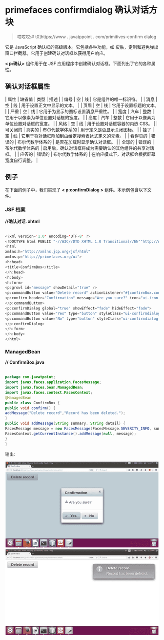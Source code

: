 # primefaces confirmdialog 确认对话方块

> 哎哎哎:# t0]https://www . javatppoint . com/primitives-confirm dialog

它是 JavaScript 确认框的高级版本。它包括各种功能，如:皮肤，定制和避免弹出窗口拦截器。它用于创建确认对话框以获得用户响应。

**< p:确认>** 组件用于在 JSF 应用程序中创建确认对话框。下面列出了它的各种属性。

## 确认对话框属性

| 属性 | 缺省值 | 类型 | 描述 |
| 编号 | 空 | 线 | 它是组件的唯一标识符。 |
| 消息 | 空 | 线 | 用于设置正文中显示的文本。 |
| 页眉 | 空 | 线 | 它用于设置标题的文本。 |
| 严重 | 空 | 线 | 它用于为显示的图标设置消息严重性。 |
| 宽度 | 汽车 | 整数 | 它用于以像素为单位设置对话框的宽度。 |
| 高度 | 汽车 | 整数 | 它用于以像素为单位设置对话框的宽度。 |
| 风格 | 空 | 线 | 用于设置对话框容器的内嵌 CSS。 |
| 可关闭的 | 真实的 | 布尔代数学体系的 | 用于定义是否显示关闭图标。 |
| 挂了 | 空 | 线 | 它用于将对话框附加到由给定搜索表达式定义的元素。 |
| 看得见的 | 错误的 | 布尔代数学体系的 | 是否在加载时显示确认对话框。 |
| 全球的 | 错误的 | 布尔代数学体系的 | 启用后，确认对话框将成为需要确认的其他组件的共享对话框。 |
| 应答的 | 错误的 | 布尔代数学体系的 | 在响应模式下，对话框会根据屏幕宽度自行调整。 |

## 例子

在下面的例子中，我们实现了 **< p:confirmDialog >** 组件。本示例包含以下文件。

### JSF 档案

**//确认对话. xhtml**

```java

<?xml version='1.0' encoding='UTF-8' ?>
<!DOCTYPE html PUBLIC "-//W3C//DTD XHTML 1.0 Transitional//EN""http://www.w3.org/TR/xhtml1/DTD/xhtml1-transitional.dtd">
<html 
xmlns:h="http://xmlns.jcp.org/jsf/html"
xmlns:p="http://primefaces.org/ui">
<h:head>
<title>ConfirmBox</title>
</h:head>
<h:body>
<h:form>
<p:growl id="message" showDetail="true" />
<p:commandButton value="Delete record" actionListener="#{confirmBox.confirm}" update="message">
<p:confirm header="Confirmation" message="Are you sure?" icon="ui-icon-alert" />
</p:commandButton>
<p:confirmDialog global="true" showEffect="fade" hideEffect="fade">
<p:commandButton value="Yes" type="button" styleClass="ui-confirmdialog-yes" icon="ui-icon-check" />
<p:commandButton value="No" type="button" styleClass="ui-confirmdialog-no" icon="ui-icon-close" />
</p:confirmDialog>
</h:form>
</h:body>
</html>

```

### ManagedBean

**// ConfirmBox.java**

```java

package com.javatpoint;
import javax.faces.application.FacesMessage;
import javax.faces.bean.ManagedBean;
import javax.faces.context.FacesContext;
@ManagedBean
public class ConfirmBox {
public void confirm() {
addMessage("Delete record","Record has been deleted.");
}
public void addMessage(String summary, String detail) {
FacesMessage message = new FacesMessage(FacesMessage.SEVERITY_INFO, summary, detail);
FacesContext.getCurrentInstance().addMessage(null, message);
}
}

```

输出:

![PrimeFaces ConfirmDialog 1](img/4e43e2cce082a4b6cda4cc37d5fb745e.png)
![PrimeFaces ConfirmDialog 2](img/5a1be7d7447c757be2278629e67bdb05.png)